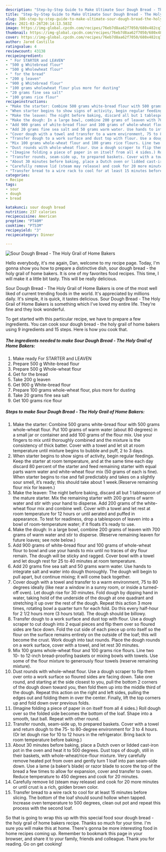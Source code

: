 ```yaml
---
description: "Step-by-Step Guide to Make Ultimate Sour Dough Bread - The Holy Grail of Home Bakers"
title: "Step-by-Step Guide to Make Ultimate Sour Dough Bread - The Holy Grail of Home Bakers"
slug: 386-step-by-step-guide-to-make-ultimate-sour-dough-bread-the-holy-grail-of-home-bakers
date: 2021-03-26T20:14:13.583Z
image: https://img-global.cpcdn.com/recipes/76eb7d8aa62f7050/680x482cq70/sour-dough-bread-the-holy-grail-of-home-bakers-recipe-main-photo.jpg
thumbnail: https://img-global.cpcdn.com/recipes/76eb7d8aa62f7050/680x482cq70/sour-dough-bread-the-holy-grail-of-home-bakers-recipe-main-photo.jpg
cover: https://img-global.cpcdn.com/recipes/76eb7d8aa62f7050/680x482cq70/sour-dough-bread-the-holy-grail-of-home-bakers-recipe-main-photo.jpg
author: Jared Castillo
ratingvalue: 4
reviewcount: 43138
recipeingredient:
- " For STARTER and LEAVEN"
- "500 g Whitebread flour"
- "500 g Wholewheat flour"
- " for the bread"
- "200 g leaven"
- "900 g Whitebread flour"
- "100 grams wholewheat flour plus more for dusting"
- "20 grams fine sea salt"
- "100 grams rice flour"
recipeinstructions:
- "Make the starter: Combine 500 grams white-bread flour with 500 grams whole-wheat flour. Put 100 grams of warm water (about 80 degrees) in a small jar or container and add 100 grams of the flour mix. Use your fingers to mix until thoroughly combined and the mixture is the consistency of thick batter. Cover with a towel and let sit at room temperature until mixture begins to bubble and puff, 2 to 3 days."
- "When starter begins to show signs of activity, begin regular feedings. Keep the starter at room temperature, and at the same time each day discard 80 percent of the starter and feed remaining starter with equal parts warm water and white-wheat flour mix (50 grams of each is fine). When starter begins to rise and fall predictably and takes on a slightly sour smell, it’s ready; this should take about 1 week.(Reserve remaining flour mix for leaven.)"
- "Make the leaven: The night before baking, discard all but 1 tablespoon of the mature starter. Mix the remaining starter with 200 grams of warm water and stir with your hand to disperse. Add 200 grams of the white-wheat flour mix and combine well. Cover with a towel and let rest at room temperature for 12 hours or until aerated and puffed in appearance. To test for readiness, drop a tablespoon of leaven into a bowl of room-temperature water; if it floats it’s ready to use."
- "Make the dough: In a large bowl, combine 200 grams of leaven with 700 grams of warm water and stir to disperse. (Reserve remaining leaven for future loaves; see note below.)"
- "Add 900 grams of white-bread flour and 100 grams of whole-wheat flour to bowl and use your hands to mix until no traces of dry flour remain. The dough will be sticky and ragged. Cover bowl with a towel and let dough rest for 25 to 40 minutes at room temperature."
- "Add 20 grams fine sea salt and 50 grams warm water. Use hands to integrate salt and water into dough thoroughly. The dough will begin to pull apart, but continue mixing; it will come back together."
- "Cover dough with a towel and transfer to a warm environment, 75 to 80 degrees ideally (like near a window in a sunny room, or inside a turned-off oven). Let dough rise for 30 minutes. Fold dough by dipping hand in water, taking hold of the underside of the dough at one quadrant and stretching it up over the rest of the dough. Repeat this action 3 more times, rotating bowl a quarter turn for each fold. Do this every half-hour for 2 1/2 hours more (3 hours total). The dough should be billowy."
- "Transfer dough to a work surface and dust top with flour. Use a dough scraper to cut dough into 2 equal pieces and flip them over so floured sides are face down. Fold the cut side of each piece up onto itself so the flour on the surface remains entirely on the outside of the loaf; this will become the crust. Work dough into taut rounds. Place the dough rounds on a work surface, cover with a towel, and let rest 30 minutes."
- "Mix 100 grams whole-wheat flour and 100 grams rice flours. Line two 10- to 12-inch bread-proofing baskets or mixing bowls with towels. Use some of the flour mixture to generously flour towels (reserve remaining mixture)."
- "Dust rounds with whole-wheat flour. Use a dough scraper to flip them over onto a work surface so floured sides are facing down. Take one round, and starting at the side closest to you, pull the bottom 2 corners of the dough down toward you, then fold them up into the middle third of the dough. Repeat this action on the right and left sides, pulling the edges out and folding them in over the center. Finally, lift the top corners up and fold down over previous folds."
- "(Imagine folding a piece of paper in on itself from all 4 sides.) Roll dough over so the folded side becomes the bottom of the loaf. Shape into a smooth, taut ball. Repeat with other round."
- "Transfer rounds, seam-side up, to prepared baskets. Cover with a towel and return dough to the 75- to 80-degree environment for 3 to 4 hours. (Or let dough rise for 10 to 12 hours in the refrigerator. Bring back to room temperature before baking.)"
- "About 30 minutes before baking, place a Dutch oven or lidded cast-iron pot in the oven and heat it to 500 degrees. Dust tops of dough, still in their baskets, with whole-wheat/rice-flour mixture. Very carefully remove heated pot from oven and gently turn 1 loaf into pan seam-side down. Use a lame (a baker’s blade) or razor blade to score the top of the bread a few times to allow for expansion, cover and transfer to oven. Reduce temperature to 450 degrees and cook for 20 minutes."
- "Carefully remove lid (steam may release) and cook for 20 more minutes or until crust is a rich, golden brown color."
- "Transfer bread to a wire rack to cool for at least 15 minutes before slicing. The bottom of the loaf should sound hollow when tapped. Increase oven temperature to 500 degrees, clean out pot and repeat this process with the second loaf."
categories:
- Recipe
tags:
- sour
- dough
- bread

katakunci: sour dough bread 
nutrition: 237 calories
recipecuisine: American
preptime: "PT40M"
cooktime: "PT53M"
recipeyield: "3"
recipecategory: Dinner

---
```



![Sour Dough Bread - The Holy Grail of Home Bakers](https://img-global.cpcdn.com/recipes/76eb7d8aa62f7050/680x482cq70/sour-dough-bread-the-holy-grail-of-home-bakers-recipe-main-photo.jpg)

Hello everybody, it's me again, Dan, welcome to my recipe page. Today, I'm gonna show you how to prepare a distinctive dish, sour dough bread - the holy grail of home bakers. It is one of my favorites food recipes. This time, I will make it a little bit tasty. This will be really delicious.

Sour Dough Bread - The Holy Grail of Home Bakers is one of the most well liked of current trending foods in the world. It's appreciated by millions daily. It's simple, it is quick, it tastes delicious. Sour Dough Bread - The Holy Grail of Home Bakers is something which I've loved my entire life. They're fine and they look wonderful.




To get started with this particular recipe, we have to prepare a few ingredients. You can cook sour dough bread - the holy grail of home bakers using 9 ingredients and 15 steps. Here is how you cook that.

<!--inarticleads1-->

##### The ingredients needed to make Sour Dough Bread - The Holy Grail of Home Bakers:

1. Make ready  For STARTER and LEAVEN
1. Prepare 500 g White-bread flour
1. Prepare 500 g Whole-wheat flour
1. Get  for the bread
1. Take 200 g leaven
1. Get 900 g White-bread flour
1. Prepare 100 grams whole-wheat flour, plus more for dusting
1. Take 20 grams fine sea salt
1. Get 100 grams rice flour




<!--inarticleads2-->

##### Steps to make Sour Dough Bread - The Holy Grail of Home Bakers:

1. Make the starter: Combine 500 grams white-bread flour with 500 grams whole-wheat flour. Put 100 grams of warm water (about 80 degrees) in a small jar or container and add 100 grams of the flour mix. Use your fingers to mix until thoroughly combined and the mixture is the consistency of thick batter. Cover with a towel and let sit at room temperature until mixture begins to bubble and puff, 2 to 3 days.
1. When starter begins to show signs of activity, begin regular feedings. Keep the starter at room temperature, and at the same time each day discard 80 percent of the starter and feed remaining starter with equal parts warm water and white-wheat flour mix (50 grams of each is fine). When starter begins to rise and fall predictably and takes on a slightly sour smell, it’s ready; this should take about 1 week.(Reserve remaining flour mix for leaven.)
1. Make the leaven: The night before baking, discard all but 1 tablespoon of the mature starter. Mix the remaining starter with 200 grams of warm water and stir with your hand to disperse. Add 200 grams of the white-wheat flour mix and combine well. Cover with a towel and let rest at room temperature for 12 hours or until aerated and puffed in appearance. To test for readiness, drop a tablespoon of leaven into a bowl of room-temperature water; if it floats it’s ready to use.
1. Make the dough: In a large bowl, combine 200 grams of leaven with 700 grams of warm water and stir to disperse. (Reserve remaining leaven for future loaves; see note below.)
1. Add 900 grams of white-bread flour and 100 grams of whole-wheat flour to bowl and use your hands to mix until no traces of dry flour remain. The dough will be sticky and ragged. Cover bowl with a towel and let dough rest for 25 to 40 minutes at room temperature.
1. Add 20 grams fine sea salt and 50 grams warm water. Use hands to integrate salt and water into dough thoroughly. The dough will begin to pull apart, but continue mixing; it will come back together.
1. Cover dough with a towel and transfer to a warm environment, 75 to 80 degrees ideally (like near a window in a sunny room, or inside a turned-off oven). Let dough rise for 30 minutes. Fold dough by dipping hand in water, taking hold of the underside of the dough at one quadrant and stretching it up over the rest of the dough. Repeat this action 3 more times, rotating bowl a quarter turn for each fold. Do this every half-hour for 2 1/2 hours more (3 hours total). The dough should be billowy.
1. Transfer dough to a work surface and dust top with flour. Use a dough scraper to cut dough into 2 equal pieces and flip them over so floured sides are face down. Fold the cut side of each piece up onto itself so the flour on the surface remains entirely on the outside of the loaf; this will become the crust. Work dough into taut rounds. Place the dough rounds on a work surface, cover with a towel, and let rest 30 minutes.
1. Mix 100 grams whole-wheat flour and 100 grams rice flours. Line two 10- to 12-inch bread-proofing baskets or mixing bowls with towels. Use some of the flour mixture to generously flour towels (reserve remaining mixture).
1. Dust rounds with whole-wheat flour. Use a dough scraper to flip them over onto a work surface so floured sides are facing down. Take one round, and starting at the side closest to you, pull the bottom 2 corners of the dough down toward you, then fold them up into the middle third of the dough. Repeat this action on the right and left sides, pulling the edges out and folding them in over the center. Finally, lift the top corners up and fold down over previous folds.
1. (Imagine folding a piece of paper in on itself from all 4 sides.) Roll dough over so the folded side becomes the bottom of the loaf. Shape into a smooth, taut ball. Repeat with other round.
1. Transfer rounds, seam-side up, to prepared baskets. Cover with a towel and return dough to the 75- to 80-degree environment for 3 to 4 hours. (Or let dough rise for 10 to 12 hours in the refrigerator. Bring back to room temperature before baking.)
1. About 30 minutes before baking, place a Dutch oven or lidded cast-iron pot in the oven and heat it to 500 degrees. Dust tops of dough, still in their baskets, with whole-wheat/rice-flour mixture. Very carefully remove heated pot from oven and gently turn 1 loaf into pan seam-side down. Use a lame (a baker’s blade) or razor blade to score the top of the bread a few times to allow for expansion, cover and transfer to oven. Reduce temperature to 450 degrees and cook for 20 minutes.
1. Carefully remove lid (steam may release) and cook for 20 more minutes or until crust is a rich, golden brown color.
1. Transfer bread to a wire rack to cool for at least 15 minutes before slicing. The bottom of the loaf should sound hollow when tapped. Increase oven temperature to 500 degrees, clean out pot and repeat this process with the second loaf.




So that is going to wrap this up with this special food sour dough bread - the holy grail of home bakers recipe. Thanks so much for your time. I'm sure you will make this at home. There's gonna be more interesting food in home recipes coming up. Remember to bookmark this page in your browser, and share it to your family, friends and colleague. Thank you for reading. Go on get cooking!
